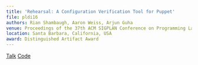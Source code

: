 ```yaml
---
title: 'Rehearsal: A Configuration Verification Tool for Puppet'
file: pldi16
authors: Rian Shambaugh, Aaron Weiss, Arjun Guha
venue: Proceedings of the 37th ACM SIGPLAN Conference on Programming Language Design and Implementation (PLDI '16)
location: Santa Barbara, California, USA
award: Distinguished Artifact Award
---
```


[Talk](https://youtu.be/rpHWpmHfl-I)
[Code](https://github.com/plasma-umass/Rehearsal)
